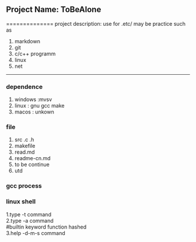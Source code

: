 ## Project Name: ToBeAlone
==============
project description: use for .etc/
may be practice such as  
1. markdown
2. git 
3. c/c++ programm
4. linux
5. net  

----
### dependence
1. windows :mvsv
2. linux : gnu gcc make
3. macos : unkown

### file
1. src  .c .h
2. makefile
3. read.md
4. readme-cn.md
5. to be continue
6. utd
### gcc process
<!-- 
![gccprocess]("https://github.com/lcz215/test/blob/main/ccomplier.jpg"
)
<img height="50%" 
src="https://github.com/lcz215/test/blob/main/ccomplier.jpg">
-->

### linux shell  
1.type -t command  
2.type -a command  
#builtin keyword function hashed  
3.help -d-m-s command  

